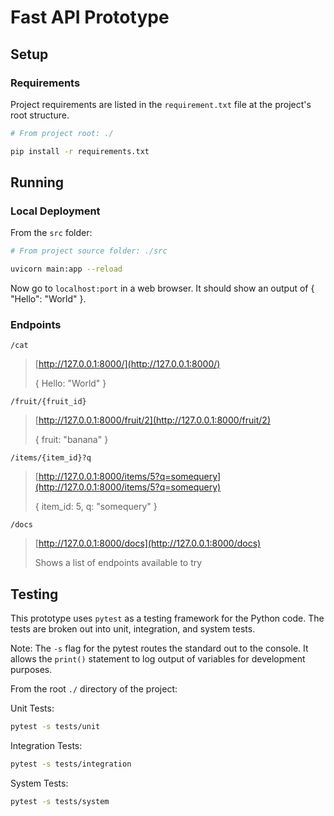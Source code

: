 # Fast API Prototype

## Setup

### Requirements

Project requirements are listed in the `requirement.txt` file at the project's root structure.

```sh
# From project root: ./

pip install -r requirements.txt
```

## Running

### Local Deployment

From the `src` folder:

```bash
# From project source folder: ./src

uvicorn main:app --reload
```

Now go to `localhost:port` in a web browser. It should show an output of { "Hello": "World" }.

### Endpoints

`/cat`

> [http://127.0.0.1:8000/](http://127.0.0.1:8000/)
>
>{
> Hello: "World"
>}

`/fruit/{fruit_id}`

> [http://127.0.0.1:8000/fruit/2](http://127.0.0.1:8000/fruit/2)
>
>{
> fruit: "banana"
>}
>

`/items/{item_id}?q`
>
> [http://127.0.0.1:8000/items/5?q=somequery](http://127.0.0.1:8000/items/5?q=somequery)
>
>{
> item_id: 5,
> q: "somequery"
>}

`/docs`
>
> [http://127.0.0.1:8000/docs](http://127.0.0.1:8000/docs)
>
>
>Shows a list of endpoints available to try

## Testing

This prototype uses `pytest` as a testing framework for the Python code. The tests are broken out into unit,
integration, and system tests.

Note: The `-s` flag for the pytest routes the standard out to the console. It allows the `print()` statement
to log output of variables for development purposes.

From the root `./` directory of the project:

Unit Tests:

```bash
pytest -s tests/unit
```

Integration Tests:

```bash
pytest -s tests/integration
```

System Tests:

```bash
pytest -s tests/system
```
